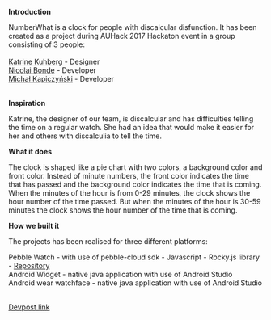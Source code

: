 <b> Introduction </b>

NumberWhat is a clock for people with discalcular disfunction.
It has been created as a project during AUHack 2017 Hackaton event in a group consisting of 3 people:<br><br>
 <a href="https://www.linkedin.com/in/katrine-kuhberg-215a31114/">Katrine Kuhberg</a> - Designer<br>
 <a href="https://www.linkedin.com/in/nicolaibonde/">Nicolai Bonde</a> - Developer<br>
<a href="https://www.linkedin.com/in/michal-kapiczynski-b84987b6/">Michał Kapiczyński</a> - Developer<br><br>

<b> Inspiration </b>

Katrine, the designer of our team, is discalcular and has difficulties telling the time on a regular watch. She had an idea that would make it easier for her and others with discalculia to tell the time.

<b> What it does </b>

The clock is shaped like a pie chart with two colors, a background color and front color. Instead of minute numbers, the front color indicates the time that has passed and the background color indicates the time that is coming. When the minutes of the hour is from 0-29 minutes, the clock shows the hour number of the time passed. But when the minutes of the hour is 30-59 minutes the clock shows the hour number of the time that is coming.

<b>How we built it </b>

The projects has been realised for three different platforms:<br>

Pebble Watch - with use of pebble-cloud sdk - Javascript - Rocky.js library - <a href="https://github.com/neobonde/NumberWhatPebble">Repository</a><br> 
Android Widget - native java application with use of Android Studio<br>
Android wear watchface - native java application with use of Android Studio<br><br>

<a href="https://devpost.com/software/number-what">Devpost link</a>

